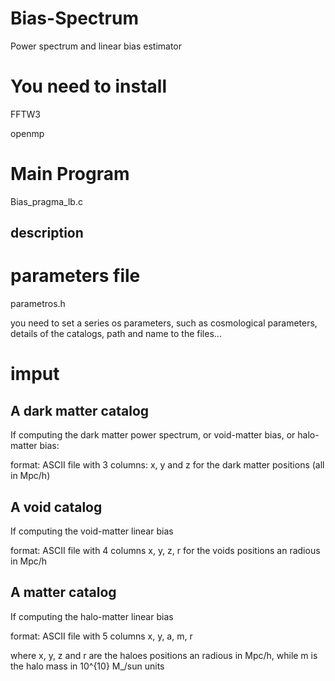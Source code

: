 # Bias-Spectrum
Power spectrum and linear bias estimator

# You need to install 
FFTW3

openmp


# Main Program
Bias_pragma_lb.c
## description

# parameters file
parametros.h

you need to set a series os parameters, such as cosmological parameters, details of the catalogs, path and name to the files...


# imput

## A dark matter catalog
If computing the dark matter power spectrum, or void-matter bias, or halo-matter bias:

format: ASCII file with 3 columns: x, y and z for the dark matter positions (all in Mpc/h)


## A void catalog
If computing the void-matter linear bias

format: ASCII file with 4 columns x, y, z, r for the voids positions an radious in Mpc/h

## A matter catalog
If computing the halo-matter linear bias

format: ASCII file with 5 columns x, y, a, m, r

where x, y, z and  r are the haloes positions an radious in Mpc/h, while m is the halo mass in 10^{10} M_/sun units


